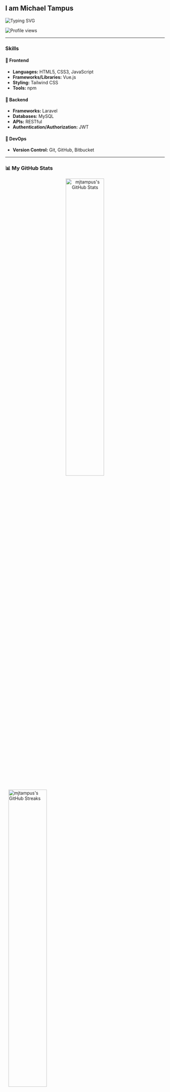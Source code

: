 ## I am Michael Tampus

![Typing SVG](https://readme-typing-svg.herokuapp.com?font=comfortaa&color=268F77&size=24&width=500&lines=Web+Developer;Nice+to+meet+you...)
<br />

![Profile views](https://komarev.com/ghpvc/?username=mjtampus&color=268F77)

---

### **Skills**

#### 🔹 **Frontend**
- **Languages:** HTML5, CSS3, JavaScript
- **Frameworks/Libraries:** Vue.js
- **Styling:** Tailwind CSS
- **Tools:** npm

#### 🔹 **Backend**
- **Frameworks:** Laravel
- **Databases:** MySQL
- **APIs:** RESTful
- **Authentication/Authorization:** JWT

#### 🔹 **DevOps**
- **Version Control:** Git, GitHub, Bitbucket

---

### **📊 My GitHub Stats**

<p align="center">
  <!-- GitHub Stats -->
  <img
    src="https://github-readme-stats.vercel.app/api?username=mjtampus&rank_icon=github&hide=stars&include_all_commits=true&count_private=true&show_icons=true&theme=gotham&hide_border=true"
    alt="mjtampus's GitHub Stats"
    width="49%"
    style="margin: 0 10px;"
  />

  <!-- GitHub Streak -->
  <img
    src="https://streak-stats.demolab.com?user=mjtampus&theme=gotham&hide_border=true"
    alt="mjtampus's GitHub Streaks"
    width="49%"
    style="margin: 0 10px;"
  />
</p>

---

### **📈 GitHub Activity**
<p align="center">
  <!-- Activity Graph -->
  <img
    src="https://github-readme-activity-graph.vercel.app/graph?username=mjtampus&theme=gotham&hide_border=true&area=true"
    alt="mjtampus's GitHub Activity Graph"
    width="100%"
    style="margin-top: 20px;"
  />
</p>

---

### **💻 Top Languages**
<p align="center">
  <img
    src="https://github-readme-stats.vercel.app/api/top-langs/?username=mjtampus&theme=vue-dark&show_icons=true&hide_border=true&layout=compact"
    alt="mjtampus's Top Languages"
    width="60%"
    style="margin-top: 20px;"
  />
</p>
